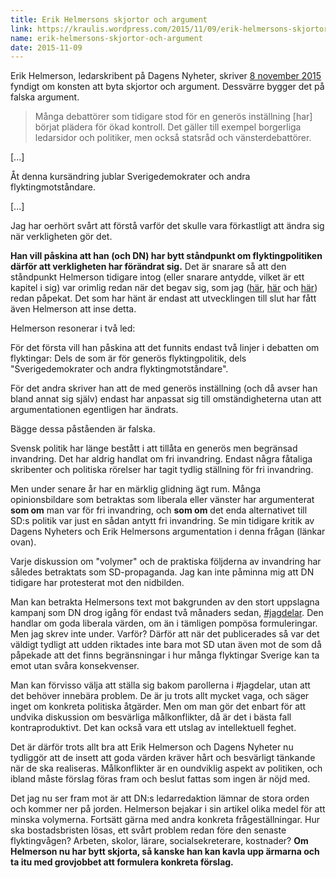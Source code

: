 ```yaml
---
title: Erik Helmersons skjortor och argument
link: https://kraulis.wordpress.com/2015/11/09/erik-helmersons-skjortor-och-argument/
name: erik-helmersons-skjortor-och-argument
date: 2015-11-09
---
```

Erik Helmerson, ledarskribent på Dagens Nyheter, skriver [8 november 2015](http://www.dn.se/ledare/signerat/erik-helmerson-nar-verkligheten-forandras-maste-politiken-folja-efter/) fyndigt om konsten att byta skjortor och argument. Dessvärre bygger det på falska argument.

> Många debattörer som tidigare stod för en generös inställning [har] börjat plädera för ökad kontroll. Det gäller till exempel borgerliga ledarsidor och politiker, men också statsråd och vänsterdebattörer.

[...]

Åt denna kursändring jublar Sverigedemokrater och andra flyktingmotståndare.

[...]

Jag har oerhört svårt att förstå varför det skulle vara förkastligt att ändra sig när verkligheten gör det.

**Han vill påskina att han (och DN) har bytt ståndpunkt om flyktingpolitiken därför att verkligheten har förändrat sig.** Det är snarare så att den ståndpunkt Helmerson tidigare intog (eller snarare antydde, vilket är ett kapitel i sig) var orimlig redan när det begav sig, som jag ([här](/posts/), [här](/posts/) och [här](/posts/)) redan påpekat. Det som har hänt är endast att utvecklingen till slut har fått även Helmerson att inse detta.



Helmerson resonerar i två led:

För det första vill han påskina att det funnits endast två linjer i debatten om flyktingar: Dels de som är för generös flyktingpolitik, dels "Sverigedemokrater och andra flyktingmotståndare".

För det andra skriver han att de med generös inställning (och då avser han bland annat sig själv) endast har anpassat sig till omständigheterna utan att argumentationen egentligen har ändrats.

Bägge dessa påståenden är falska.

Svensk politik har länge bestått i att tillåta en generös men begränsad invandring. Det har aldrig handlat om fri invandring. Endast några fåtaliga skribenter och politiska rörelser har tagit tydlig ställning för fri invandring.

Men under senare år har en märklig glidning ägt rum. Många opinionsbildare som betraktas som liberala eller vänster har argumenterat **som om** man var för fri invandring, och **som om** det enda alternativet till SD:s politik var just en sådan antytt fri invandring. Se min tidigare kritik av Dagens Nyheters och Erik Helmersons argumentation i denna frågan (länkar ovan).

Varje diskussion om "volymer" och de praktiska följderna av invandring har således betraktats som SD-propaganda. Jag kan inte påminna mig att DN tidigare har protesterat mot den nidbilden.

Man kan betrakta Helmersons text mot bakgrunden av den stort uppslagna kampanj som DN drog igång för endast två månaders sedan, [#jagdelar](http://jagdelar.dn.se/). Den handlar om goda liberala värden, om än i tämligen pompösa formuleringar. Men jag skrev inte under. Varför? Därför att när det publicerades så var det väldigt tydligt att udden riktades inte bara mot SD utan även mot de som då påpekade att det finns begränsningar i hur många flyktingar Sverige kan ta emot utan svåra konsekvenser.

Man kan förvisso välja att ställa sig bakom parollerna i #jagdelar, utan att det behöver innebära problem. De är ju trots allt mycket vaga, och säger inget om konkreta politiska åtgärder. Men om man gör det enbart för att undvika diskussion om besvärliga målkonflikter, då är det i bästa fall kontraproduktivt. Det kan också vara ett utslag av intellektuell feghet.

Det är därför trots allt bra att Erik Helmerson och Dagens Nyheter nu tydliggör att de insett att goda värden kräver hårt och besvärligt tänkande när de ska realiseras. Målkonflikter är en oundviklig aspekt av politiken, och ibland måste förslag föras fram och beslut fattas som ingen är nöjd med.

Det jag nu ser fram mot är att DN:s ledarredaktion lämnar de stora orden och kommer ner på jorden. Helmerson bejakar i sin artikel olika medel för att minska volymerna. Fortsätt gärna med andra konkreta frågeställningar. Hur ska bostadsbristen lösas, ett svårt problem redan före den senaste flyktingvågen? Arbeten, skolor, lärare, socialsekreterare, kostnader? **Om Helmerson nu har bytt skjorta, så kanske han kan kavla upp ärmarna och ta itu med grovjobbet att formulera konkreta förslag.**

